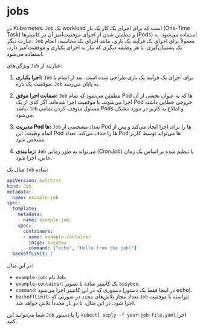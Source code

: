 # jobs
در Kubernetes، `Job` یک workload است که برای اجرای یک کار یک بار (One-Time Task) و مطمئن شدن از اجرای موفقیت‌آمیز آن در کانتینرها (Pods) استفاده می‌شود. به عبارت دیگر، `Job` معمولاً برای اجرای یک فرآیند یک باری، مانند اجرای یک محاسبه، انجام یک پشتیبان‌گیری، یا هر وظیفه دیگری که نیاز به اجرای یکباری و موفقیت‌آمیز دارد، استفاده می‌شود.

ویژگی‌های `Job` عبارتند از:

1. **اجرا یکباری:**
   `Job` برای اجرای یک فرآیند یک باری طراحی شده است. بعد از اتمام با موفقیت یک باره، `Job` به پایان می‌رسد.

2. **ضمانت اجرا موفق:**
   `Job` مطمئن می‌شود که تمام Pod ها که به عنوان بخشی از آن اجرا می‌شوند، با موفقیت اجرا شده‌اند. اگر کدی از یک Pod خروجی خطایی داشته باشد، `Job` مسئول متوقف کردن تمامی Pods و اطلاع به کاربر در مورد مشکل می‌شود.

3. **مدیریت Pod ها:**
   `Job` تعداد مشخصی از Pod ها را برای اجرا ایجاد می‌کند و پس از اتمام وظیفه، این Pod ها را حذف می‌کند. تعداد Pod ها می‌تواند توسط کاربر مشخص شود.

4. **زمانبندی:**
   `Job` می‌تواند به طور زمانی (CronJob) یا تنظیم شده بر اساس یک زمان خاص، اجرا شود.

مثال یک `Job` ساده:

```yaml
apiVersion: batch/v1
kind: Job
metadata:
  name: example-job
spec:
  template:
    metadata:
      name: example-job
    spec:
      containers:
      - name: example-container
        image: busybox
        command: ["echo", "Hello from the job!"]
  backoffLimit: 2
```

در این مثال:

- `example-job`: نام `Job`.
- `example-container`: یک کانتینر ساده با تصویر `busybox`.
- `command`: دستوری که در این کانتینر اجرا می‌شود (در اینجا فقط یک دستور echo).
- `backoffLimit`: تعداد مجاز تلاش‌های مجدد در صورتی که `Job` نتواسته با موفقیت اجرا شود. در این مثال، تا دو بار مجدداً تلاش خواهد شد.

شما می‌توانید این `Job` را با دستور `kubectl apply -f your-job-file.yaml` اجرا کنید.
